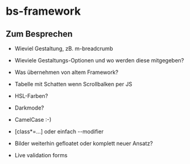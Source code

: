 # bs-framework
## Zum Besprechen
* Wieviel Gestaltung, zB. m-breadcrumb
* Wieviele Gestaltungs-Optionen und wo werden diese mitgegeben?
* Was übernehmen von altem Framework?
* Tabelle mit Schatten wenn Scrollbalken per JS
* HSL-Farben?
* Darkmode?
* CamelCase :-) 
* [class*=…] oder einfach --modifier

* Bilder weiterhin gefloatet oder komplett neuer Ansatz?
* Live validation forms


